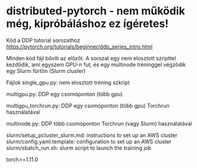 # distributed-pytorch - nem működik még, kipróbáláshoz ez ígéretes!
Kód a DDP tutorial sorozathoz https://pytorch.org/tutorials/beginner/ddp_series_intro.html

Minden kód fájl bővíti az előzőt. 
A sorozat egy nem elosztott szripttel kezdődik, ami egyszem GPU-n fut, és egy multinode tréninggel végződik egy Slurm fürtön (Slurm cluster)


Fájlok
single_gpu.py: nem elosztott tréning szkript

multigpu.py: DDP egy csomóponton (több gpu)

multigpu_torchrun.py: DDP egy csomóponton (több gpu) Torchrun használatával

multinode.py: DDP több csomóponton Torchrun (vagy Slurm) használatával

slurm/setup_pcluster_slurm.md: instructions to set up an AWS cluster
slurm/config.yaml.template: configuration to set up an AWS cluster
slurm/sbatch_run.sh: slurm script to launch the training job


torch>=1.11.0
